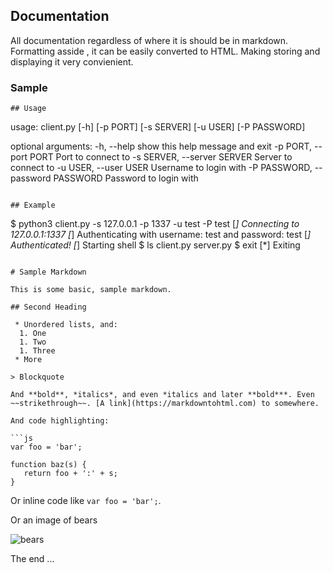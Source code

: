 ## Documentation

All documentation regardless of where it is should be in markdown.
Formatting asside , it can be easily converted to HTML. Making storing and displaying it very convienient.


### Sample



```plaintext
## Usage

```
usage: client.py [-h] [-p PORT] [-s SERVER] [-u USER] [-P PASSWORD]

optional arguments:
  -h, --help            show this help message and exit
  -p PORT, --port PORT  Port to connect to
  -s SERVER, --server SERVER
                        Server to connect to
  -u USER, --user USER  Username to login with
  -P PASSWORD, --password PASSWORD
                        Password to login with
```

## Example

```
$ python3 client.py -s 127.0.0.1 -p 1337 -u test -P test
[*] Connecting to 127.0.0.1:1337
[*] Authenticating with username: test and password: test
[*] Authenticated!
[*] Starting shell
$ ls
client.py
server.py
$ exit
[*] Exiting
```

# Sample Markdown

This is some basic, sample markdown.

## Second Heading

 * Unordered lists, and:
  1. One
  1. Two
  1. Three
 * More

> Blockquote

And **bold**, *italics*, and even *italics and later **bold***. Even ~~strikethrough~~. [A link](https://markdowntohtml.com) to somewhere.

And code highlighting:

```js
var foo = 'bar';

function baz(s) {
   return foo + ':' + s;
}
```

Or inline code like `var foo = 'bar';`.

Or an image of bears

![bears](http://placebear.com/200/200)

The end ...
```














